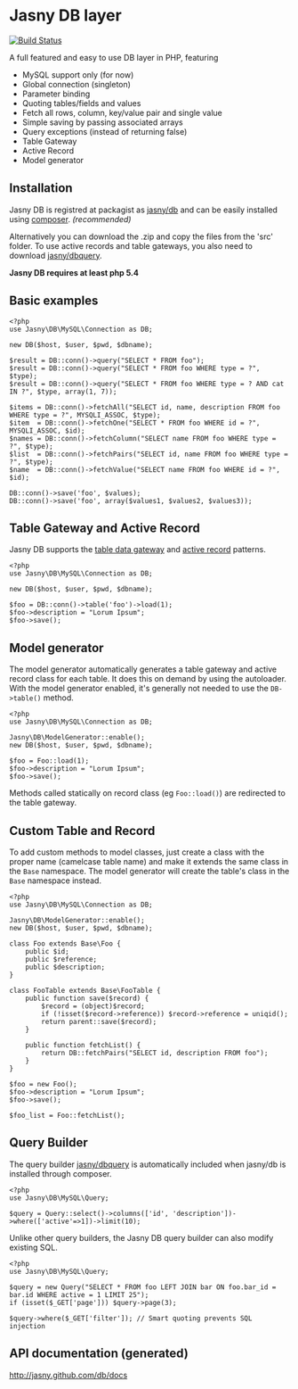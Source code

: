 Jasny DB layer
==============

[![Build Status](https://secure.travis-ci.org/jasny/db.png?branch=master)](http://travis-ci.org/jasny/db)

A full featured and easy to use DB layer in PHP, featuring

* MySQL support only (for now)
* Global connection (singleton)
* Parameter binding
* Quoting tables/fields and values
* Fetch all rows, column, key/value pair and single value
* Simple saving by passing associated arrays
* Query exceptions (instead of returning false)
* Table Gateway
* Active Record
* Model generator


## Installation ##

Jasny DB is registred at packagist as [jasny/db](https://packagist.org/packages/jasny/db) and can be
easily installed using [composer](http://getcomposer.org/). _(recommended)_

Alternatively you can download the .zip and copy the files from the 'src' folder. To use active records and table
gateways, you also need to download [jasny/dbquery](https://github.com/jasny/dbquery).

__Jasny DB requires at least php 5.4__

## Basic examples ##

    <?php
    use Jasny\DB\MySQL\Connection as DB;

    new DB($host, $user, $pwd, $dbname);

    $result = DB::conn()->query("SELECT * FROM foo");
    $result = DB::conn()->query("SELECT * FROM foo WHERE type = ?", $type);
    $result = DB::conn()->query("SELECT * FROM foo WHERE type = ? AND cat IN ?", $type, array(1, 7));

    $items = DB::conn()->fetchAll("SELECT id, name, description FROM foo WHERE type = ?", MYSQLI_ASSOC, $type);
    $item  = DB::conn()->fetchOne("SELECT * FROM foo WHERE id = ?", MYSQLI_ASSOC, $id);
    $names = DB::conn()->fetchColumn("SELECT name FROM foo WHERE type = ?", $type);
    $list  = DB::conn()->fetchPairs("SELECT id, name FROM foo WHERE type = ?", $type);
    $name  = DB::conn()->fetchValue("SELECT name FROM foo WHERE id = ?", $id);

    DB::conn()->save('foo', $values);
    DB::conn()->save('foo', array($values1, $values2, $values3));


## Table Gateway and Active Record ##

Jasny DB supports the [table data gateway](http://martinfowler.com/eaaCatalog/tableDataGateway.html) and
[active record](http://martinfowler.com/eaaCatalog/activeRecord.html) patterns.

    <?php
    use Jasny\DB\MySQL\Connection as DB;

    new DB($host, $user, $pwd, $dbname);

    $foo = DB::conn()->table('foo')->load(1);
    $foo->description = "Lorum Ipsum";
    $foo->save();


## Model generator ##

The model generator automatically generates a table gateway and active record class for each table. It does this on
demand by using the autoloader. With the model generator enabled, it's generally not needed to use the `DB->table()`
method.

    <?php
    use Jasny\DB\MySQL\Connection as DB;

    Jasny\DB\ModelGenerator::enable();
    new DB($host, $user, $pwd, $dbname);

    $foo = Foo::load(1);
    $foo->description = "Lorum Ipsum";
    $foo->save();

Methods called statically on record class (eg `Foo::load()`) are redirected to the table gateway.


## Custom Table and Record ##

To add custom methods to model classes, just create a class with the proper name (camelcase table name) and make it
extends the same class in the `Base` namespace. The model generator will create the table's class in the `Base`
namespace instead.

    <?php
    use Jasny\DB\MySQL\Connection as DB;

    Jasny\DB\ModelGenerator::enable();
    new DB($host, $user, $pwd, $dbname);

    class Foo extends Base\Foo {
        public $id;
        public $reference;
        public $description;
    }

    class FooTable extends Base\FooTable {
        public function save($record) {
            $record = (object)$record;
            if (!isset($record->reference)) $record->reference = uniqid();
            return parent::save($record);
        }

        public function fetchList() {
            return DB::fetchPairs("SELECT id, description FROM foo");
        }
    }

    $foo = new Foo();
    $foo->description = "Lorum Ipsum";
    $foo->save();

    $foo_list = Foo::fetchList();


## Query Builder ##

The query builder [jasny/dbquery](http://github.com/jasny/dbquery) is automatically included when jasny/db is installed
through composer.

    <?php
    use Jasny\DB\MySQL\Query;

    $query = Query::select()->columns(['id', 'description'])->where(['active'=>1])->limit(10);

Unlike other query builders, the Jasny DB query builder can also modify existing SQL.

    <?php
    use Jasny\DB\MySQL\Query;

    $query = new Query("SELECT * FROM foo LEFT JOIN bar ON foo.bar_id = bar.id WHERE active = 1 LIMIT 25");
    if (isset($_GET['page'])) $query->page(3);

    $query->where($_GET['filter']); // Smart quoting prevents SQL injection


## API documentation (generated) ##

http://jasny.github.com/db/docs
